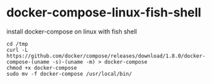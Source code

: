 # docker-compose-linux-fish-shell
install docker-compose on linux with fish shell

```fish
cd /tmp
curl -L https://github.com/docker/compose/releases/download/1.8.0/docker-compose-(uname -s)-(uname -m) > docker-compose
chmod +x docker-compose
sudo mv -f docker-compose /usr/local/bin/
```
